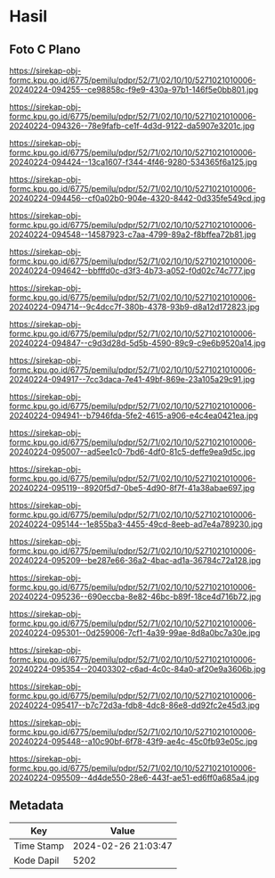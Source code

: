# Hasil

## Foto C Plano

https://sirekap-obj-formc.kpu.go.id/6775/pemilu/pdpr/52/71/02/10/10/5271021010006-20240224-094255--ce98858c-f9e9-430a-97b1-146f5e0bb801.jpg

https://sirekap-obj-formc.kpu.go.id/6775/pemilu/pdpr/52/71/02/10/10/5271021010006-20240224-094326--78e9fafb-ce1f-4d3d-9122-da5907e3201c.jpg

https://sirekap-obj-formc.kpu.go.id/6775/pemilu/pdpr/52/71/02/10/10/5271021010006-20240224-094424--13ca1607-f344-4f46-9280-534365f6a125.jpg

https://sirekap-obj-formc.kpu.go.id/6775/pemilu/pdpr/52/71/02/10/10/5271021010006-20240224-094456--cf0a02b0-904e-4320-8442-0d335fe549cd.jpg

https://sirekap-obj-formc.kpu.go.id/6775/pemilu/pdpr/52/71/02/10/10/5271021010006-20240224-094548--14587923-c7aa-4799-89a2-f8bffea72b81.jpg

https://sirekap-obj-formc.kpu.go.id/6775/pemilu/pdpr/52/71/02/10/10/5271021010006-20240224-094642--bbfffd0c-d3f3-4b73-a052-f0d02c74c777.jpg

https://sirekap-obj-formc.kpu.go.id/6775/pemilu/pdpr/52/71/02/10/10/5271021010006-20240224-094714--9c4dcc7f-380b-4378-93b9-d8a12d172823.jpg

https://sirekap-obj-formc.kpu.go.id/6775/pemilu/pdpr/52/71/02/10/10/5271021010006-20240224-094847--c9d3d28d-5d5b-4590-89c9-c9e6b9520a14.jpg

https://sirekap-obj-formc.kpu.go.id/6775/pemilu/pdpr/52/71/02/10/10/5271021010006-20240224-094917--7cc3daca-7e41-49bf-869e-23a105a29c91.jpg

https://sirekap-obj-formc.kpu.go.id/6775/pemilu/pdpr/52/71/02/10/10/5271021010006-20240224-094941--b7946fda-5fe2-4615-a906-e4c4ea0421ea.jpg

https://sirekap-obj-formc.kpu.go.id/6775/pemilu/pdpr/52/71/02/10/10/5271021010006-20240224-095007--ad5ee1c0-7bd6-4df0-81c5-deffe9ea9d5c.jpg

https://sirekap-obj-formc.kpu.go.id/6775/pemilu/pdpr/52/71/02/10/10/5271021010006-20240224-095119--8920f5d7-0be5-4d90-8f7f-41a38abae697.jpg

https://sirekap-obj-formc.kpu.go.id/6775/pemilu/pdpr/52/71/02/10/10/5271021010006-20240224-095144--1e855ba3-4455-49cd-8eeb-ad7e4a789230.jpg

https://sirekap-obj-formc.kpu.go.id/6775/pemilu/pdpr/52/71/02/10/10/5271021010006-20240224-095209--be287e66-36a2-4bac-ad1a-36784c72a128.jpg

https://sirekap-obj-formc.kpu.go.id/6775/pemilu/pdpr/52/71/02/10/10/5271021010006-20240224-095236--690eccba-8e82-46bc-b89f-18ce4d716b72.jpg

https://sirekap-obj-formc.kpu.go.id/6775/pemilu/pdpr/52/71/02/10/10/5271021010006-20240224-095301--0d259006-7cf1-4a39-99ae-8d8a0bc7a30e.jpg

https://sirekap-obj-formc.kpu.go.id/6775/pemilu/pdpr/52/71/02/10/10/5271021010006-20240224-095354--20403302-c6ad-4c0c-84a0-af20e9a3606b.jpg

https://sirekap-obj-formc.kpu.go.id/6775/pemilu/pdpr/52/71/02/10/10/5271021010006-20240224-095417--b7c72d3a-fdb8-4dc8-86e8-dd92fc2e45d3.jpg

https://sirekap-obj-formc.kpu.go.id/6775/pemilu/pdpr/52/71/02/10/10/5271021010006-20240224-095448--a10c90bf-6f78-43f9-ae4c-45c0fb93e05c.jpg

https://sirekap-obj-formc.kpu.go.id/6775/pemilu/pdpr/52/71/02/10/10/5271021010006-20240224-095509--4d4de550-28e6-443f-ae51-ed6ff0a685a4.jpg


## Metadata

| Key        | Value               |
| ---------- | ------------------- |
| Time Stamp | 2024-02-26 21:03:47 |
| Kode Dapil | 5202                |



